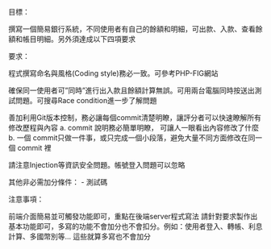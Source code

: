 目標：

撰寫一個簡易銀行系統，不同使用者有自己的餘額和明細，可出款、入款、查看餘額和帳目明細。另外須達成以下四項要求

要求：

程式撰寫命名與風格(Coding style)務必一致。可參考PHP-FIG網站

確保同一使用者可”同時”進行出入款且餘額計算無誤。可用兩台電腦同時按送出測試問題。可搜尋Race condition進一步了解問題

善加利用Git版本控制，務必讓每個commit清楚明瞭，讓評分者可以快速瞭解所有修改歷程與內容 a. commit 說明務必簡單明瞭，
可讓人一眼看出內容修改了什麼 b. 一個 commit只做一件事，或只完成一個小段落，避免大量不同方面修改在同一個 commit 裡

請注意Injection等資訊安全問題。帳號登入問題可以忽略

其他非必需加分條件： - 測試碼

注意事項：

前端介面簡易並可觸發功能即可，重點在後端server程式寫法
請針對要求製作出基本功能即可，多寫的功能不會加分也不會扣分。例如：使用者登入、轉帳、利息計算、多國幣別等... 這些就算多寫也不會加分
